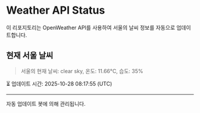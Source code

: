 
# Weather API Status

이 리포지토리는 OpenWeather API를 사용하여 서울의 날씨 정보를 자동으로 업데이트합니다.

## 현재 서울 날씨
> 서울의 현재 날씨: clear sky, 온도: 11.66°C, 습도: 35%

⏳ 업데이트 시간: 2025-10-28 08:17:55 (UTC)

---
자동 업데이트 봇에 의해 관리됩니다.
